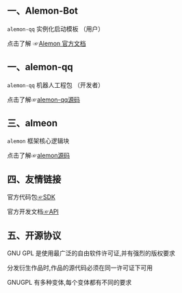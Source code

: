 ## 一、Alemon-Bot

`alemon-qq` 实例化启动模板 （用户）

点击了解 ☞[Alemon 官方文档](http://ningmengchongshui.gitee.io/lemonade)

## 一、alemon-qq

`alemon-qq` 机器人工程包 （开发者）

点击了解☞[alemon-qq源码](https://gitee.com/ningmengchongshui/alemon-bot/tree/qq/)

## 三、almeon

`alemon` 框架核心逻辑块

点击了解☞[alemon源码](https://gitee.com/ningmengchongshui/alemon-bot/tree/core/)

## 四、友情链接

官方代码包[☞SDK](https://github.com/tencent-connect/bot-node-sdk)

官方开发文档[☞API](https://bot.q.qq.com/wiki/develop/nodesdk/guild/guilds.html)

## 五、开源协议

GNU GPL 是使用最广泛的自由软件许可证,并有强烈的版权要求

分发衍生作品时,作品的源代码必须在同一许可证下可用

GNUGPL 有多种变体,每个变体都有不同的要求
